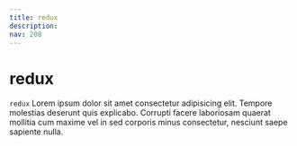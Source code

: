```yaml
---
title: redux
description:
nav: 208
---
```


# redux

`redux` Lorem ipsum dolor sit amet consectetur adipisicing elit. Tempore molestias deserunt quis
explicabo. Corrupti facere laboriosam quaerat mollitia cum maxime vel in sed corporis minus
consectetur, nesciunt saepe sapiente nulla.
